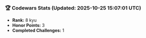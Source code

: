 ### 🏆 Codewars Stats (Updated: 2025-10-25 15:07:01 UTC)

- **Rank:** 8 kyu
- **Honor Points:** 3
- **Completed Challenges:** 1
